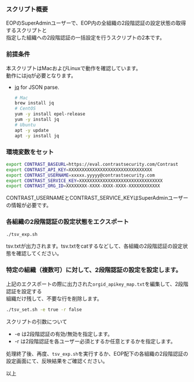 ### スクリプト概要
EOPのSuperAdminユーザーで、EOP内の全組織の2段階認証の設定状態の取得するスクリプトと  
指定した組織への2段階認証の一括設定を行うスクリプトの2本です。

### 前提条件
本スクリプトはMacおよびLinuxで動作を確認しています。  
動作にはjqが必要となります。

- [jq](https://stedolan.github.io/jq/) for JSON parse.
  
    ```bash
    # Mac
    brew install jq
    # CentOS
    yum -y install epel-release
    yum -y install jq
    # Ubuntu
    apt -y update
    apt -y install jq
    ```

### 環境変数をセット
```bash
export CONTRAST_BASEURL=https://eval.contrastsecurity.com/Contrast
export CONTRAST_API_KEY=XXXXXXXXXXXXXXXXXXXXXXXXXXXXXXXX
export CONTRAST_USERNAME=xxxxx.yyyyy@contrastsecurity.com
export CONTRAST_SERVICE_KEY=XXXXXXXXXXXXXXXXXXXXXXXXXXXXXXXX
export CONTRAST_ORG_ID=XXXXXXXX-XXXX-XXXX-XXXX-XXXXXXXXXXXX
```
CONTRAST_USERNAMEとCONTRAST_SERVICE_KEYはSuperAdminユーザーの情報が必要です。

### 各組織の2段階認証の設定状態をエクスポート
```bash
./tsv_exp.sh
```
tsv.txtが出力されます。tsv.txtをcatするなどして、各組織の2段階認証の設定状態を確認してください。

### 特定の組織（複数可）に対して、2段階認証の設定を設定します。
上記のエクスポートの際に出力された```orgid_apikey_map.txt```を編集して、2段階認証を設定する  
組織だけ残して、不要な行を削除します。
```bash
./tsv_set.sh -e true -r false
```
スクリプトの引数について
- -e は2段階認証の有効/無効を指定します。
- -r は2段階認証を各ユーザー必須とするか任意とするかを指定します。

処理終了後、再度、```tsv_exp.sh```を実行するか、EOP配下の各組織の2段階認証の設定画面にて、反映結果をご確認ください。

以上
